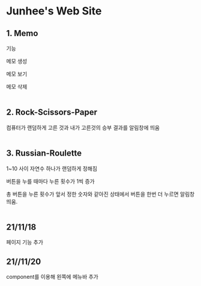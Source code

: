 # Junhee's Web Site

## 1. Memo
기능

메모 생성

메모 보기

메모 삭제
<br />
<br />
## 2. Rock-Scissors-Paper
컴퓨터가 랜덤하게 고른 것과 내가 고른것의 승부 결과를 알림창에 띄움
<br />
<br />

## 3. Russian-Roulette
1~10 사이 자연수 하나가 랜덤하게 정해짐

버튼을 누를 때마다 누른 횟수가 1씩 증가

총 버튼을 누른 횟수가 앞서 정한 숫자와 같아진 상태에서 버튼을 한번 더 누르면 알림창 띄움.
<br />
<br />

## 21/11/18
페이지 기능 추가

## 21//11/20
component를 이용해 왼쪽에 메뉴바 추가
